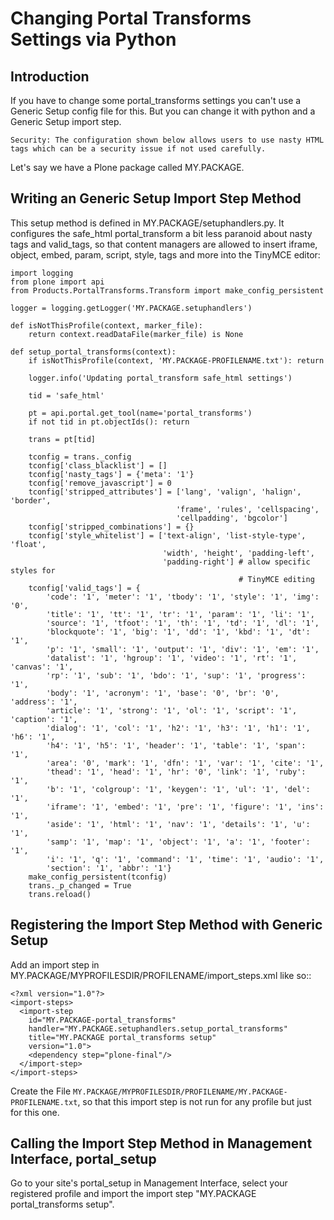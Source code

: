 # Changing Portal Transforms Settings via Python

## Introduction

If you have to change some portal_transforms settings you can't use a Generic
Setup config file for this.
But you can change it with python and a Generic Setup import step.

```{warning}
Security: The configuration shown below allows users to use nasty HTML tags which can be a security issue if not used carefully.
```

Let's say we have a Plone package called MY.PACKAGE.

## Writing an Generic Setup Import Step Method

This setup method is defined in MY.PACKAGE/setuphandlers.py.
It configures the safe_html portal_transform a bit less paranoid about nasty tags and valid_tags,
so that content managers are allowed to insert iframe, object, embed, param,
script, style, tags and more into the TinyMCE editor:

```
import logging
from plone import api
from Products.PortalTransforms.Transform import make_config_persistent

logger = logging.getLogger('MY.PACKAGE.setuphandlers')

def isNotThisProfile(context, marker_file):
    return context.readDataFile(marker_file) is None

def setup_portal_transforms(context):
    if isNotThisProfile(context, 'MY.PACKAGE-PROFILENAME.txt'): return

    logger.info('Updating portal_transform safe_html settings')

    tid = 'safe_html'

    pt = api.portal.get_tool(name='portal_transforms')
    if not tid in pt.objectIds(): return

    trans = pt[tid]

    tconfig = trans._config
    tconfig['class_blacklist'] = []
    tconfig['nasty_tags'] = {'meta': '1'}
    tconfig['remove_javascript'] = 0
    tconfig['stripped_attributes'] = ['lang', 'valign', 'halign', 'border',
                                     'frame', 'rules', 'cellspacing',
                                     'cellpadding', 'bgcolor']
    tconfig['stripped_combinations'] = {}
    tconfig['style_whitelist'] = ['text-align', 'list-style-type', 'float',
                                  'width', 'height', 'padding-left',
                                  'padding-right'] # allow specific styles for
                                                   # TinyMCE editing
    tconfig['valid_tags'] = {
        'code': '1', 'meter': '1', 'tbody': '1', 'style': '1', 'img': '0',
        'title': '1', 'tt': '1', 'tr': '1', 'param': '1', 'li': '1',
        'source': '1', 'tfoot': '1', 'th': '1', 'td': '1', 'dl': '1',
        'blockquote': '1', 'big': '1', 'dd': '1', 'kbd': '1', 'dt': '1',
        'p': '1', 'small': '1', 'output': '1', 'div': '1', 'em': '1',
        'datalist': '1', 'hgroup': '1', 'video': '1', 'rt': '1', 'canvas': '1',
        'rp': '1', 'sub': '1', 'bdo': '1', 'sup': '1', 'progress': '1',
        'body': '1', 'acronym': '1', 'base': '0', 'br': '0', 'address': '1',
        'article': '1', 'strong': '1', 'ol': '1', 'script': '1', 'caption': '1',
        'dialog': '1', 'col': '1', 'h2': '1', 'h3': '1', 'h1': '1', 'h6': '1',
        'h4': '1', 'h5': '1', 'header': '1', 'table': '1', 'span': '1',
        'area': '0', 'mark': '1', 'dfn': '1', 'var': '1', 'cite': '1',
        'thead': '1', 'head': '1', 'hr': '0', 'link': '1', 'ruby': '1',
        'b': '1', 'colgroup': '1', 'keygen': '1', 'ul': '1', 'del': '1',
        'iframe': '1', 'embed': '1', 'pre': '1', 'figure': '1', 'ins': '1',
        'aside': '1', 'html': '1', 'nav': '1', 'details': '1', 'u': '1',
        'samp': '1', 'map': '1', 'object': '1', 'a': '1', 'footer': '1',
        'i': '1', 'q': '1', 'command': '1', 'time': '1', 'audio': '1',
        'section': '1', 'abbr': '1'}
    make_config_persistent(tconfig)
    trans._p_changed = True
    trans.reload()
```

## Registering the Import Step Method with Generic Setup

Add an import step in MY.PACKAGE/MYPROFILESDIR/PROFILENAME/import_steps.xml like
so::

```
<?xml version="1.0"?>
<import-steps>
  <import-step
    id="MY.PACKAGE-portal_transforms"
    handler="MY.PACKAGE.setuphandlers.setup_portal_transforms"
    title="MY.PACKAGE portal_transforms setup"
    version="1.0">
    <dependency step="plone-final"/>
  </import-step>
</import-steps>
```

Create the File `MY.PACKAGE/MYPROFILESDIR/PROFILENAME/MY.PACKAGE-PROFILENAME.txt`, so that this
import step is not run for any profile but just for this one.

## Calling the Import Step Method in Management Interface, portal_setup

Go to your site's portal_setup in Management Interface, select your registered profile and import
the import step "MY.PACKAGE portal_transforms setup".

